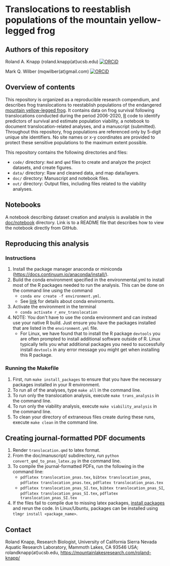 # Translocations to reestablish populations of the mountain yellow-legged frog

## Authors of this repository

Roland A. Knapp (roland.knapp(at)ucsb.edu) [![ORCiD](https://img.shields.io/badge/ORCiD-0000--0002--1954--2745-green.svg)](https://orcid.org/0000-0002-1954-2745)

Mark Q. Wilber (mqwilber(at)gmail.com) [![ORCiD](https://img.shields.io/badge/ORCiD-0000--0002--8274--8025-green.svg)](https://orcid.org/0000-0002-8274-8025) 

## Overview of contents

This repository is organized as a reproducible research compendium, and describes frog translocations to reestablish populations of the endangered [mountain yellow-legged frog](https://www.fws.gov/sites/default/files/documents/Mountain-Yellow-Legged-Frog-Conservation-Strategy.pdf). 
It contains data on frog survival following translocations conducted during the period 2006-2020, [R](https://www.r-project.org/) code to identify predictors of survival and estimate population viability, a notebook to document translocation-related analyses, and a manuscript (submitted). 
Throughout this repository, frog populations are referenced only by 5-digit unique site identifiers.
No site names or x-y coordinates are provided to protect these sensitive populations to the maximum extent possible.

This repository contains the following directories and files:

- `code/` directory: `Rmd` and `qmd` files to create and analyze the project datasets, and create figures. 
- `data/` directory: Raw and cleaned data, and map data/layers.
- `doc/` directory: Manuscript and notebook files.
- `out/` directory: Output files, including files related to the viability analyses.

## Notebooks

A notebook describing dataset creation and analysis is available in the [doc/notebook](https://github.com/SNARL1/translocation/tree/main/doc/notebook#readme) directory. Link is to a README file that describes how to view the notebook directly from GitHub.

## Reproducing this analysis

### Instructions

1. Install the package manager anaconda or miniconda (https://docs.continuum.io/anaconda/install/).
2. Build the conda environment specified in the environmental.yml to install most of the R packages needed to run the analysis.  This can be done on the command line using the command
	- `conda env create -f environment.yml`.  
	- See [link](https://conda.io/projects/conda/en/latest/user-guide/tasks/manage-environments.html#creating-an-environment-from-an-environment-yml-file) for details about conda enviroments.
3. Activate the environment in the terminal
	- `conda activate r_env_translocation`
4. NOTE: You don't have to use the conda environment and can instead use your native R build. Just ensure you have the packages installed that are listed in the `environment.yml` file.
	- For Linux, we have found that to install the R package `devtools` you are often prompted to install additional software outside of R.  Linux typically tells you what additional packages you need to successfully install `devtools` in any error message you might get when installing this R package.
 
### Running the Makefile

1. First, run `make install_packages` to ensure that you have the necessary packages installed in your R environment.
2. To run all of the analyses, type `make all` in the command line.
3. To run only the translocation analysis, execute `make trans_analysis` in the command line.
4. To run only the viability analysis, execute `make viability_analysis` in the command line.
5. To clean your directory of extraneous files create during these runs, execute `make clean` in the command line.

## Creating journal-formatted PDF documents

1. Render `translocation.qmd` to latex format. 
2. From the doc/manuscript/ subdirectory, run `python convert_qmd_to_pnas_latex.py` in the command line. 
3. To compile the journal-formatted PDFs, run the following in the command line:
	- `pdflatex translocation_pnas.tex`, `bibtex translocation_pnas`, `pdflatex translocation_pnas.tex`, `pdflatex translocation_pnas.tex`
	- `pdflatex translocation_pnas_SI.tex`, `bibtex translocation_pnas_SI`, `pdflatex translocation_pnas_SI.tex`, `pdflatex translocation_pnas_SI.tex`
4.  If the files fail to compile due to missing latex packages, [install packages](https://en.wikibooks.org/wiki/LaTeX/Installing_Extra_Packages) and rerun the code. In Linux/Ubuntu, packages can be installed using `tlmgr install <package_name>`. 
 
## Contact

Roland Knapp, Research Biologist, University of California Sierra Nevada Aquatic Research Laboratory, Mammoth Lakes, CA 93546 USA; rolandknapp(at)ucsb.edu, <https://mountainlakesresearch.com/roland-knapp/>
